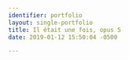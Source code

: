 ```yaml
---
identifier: portfolio
layout: single-portfolio
title: Il était une fois, opus 5
date: 2019-01-12 15:50:04 -0500

---
```

